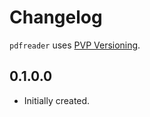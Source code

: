 # Changelog

`pdfreader` uses [PVP Versioning][1].

## 0.1.0.0

* Initially created.

[1]: https://pvp.haskell.org

